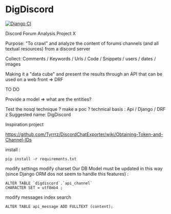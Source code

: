 # DigDiscord

[![Django CI](https://github.com/jean-charles-gibier/DigDiscord/workflows/Django%20CI/badge.svg)](https://github.com/jean-charles-gibier/DigDiscord/actions)

Discord Forum Analysis Project X

Purpose: "To crawl" and analyze the content of forums channels (and  all textual resources) from a discord server

Collect: Comments / Keywords / Urls / Code / Snippets / users / dates / images

Making it a "data cube" and present the results through an API that can be used on a web front => DRF

TO DO

Provide a model => what are the entities?

Test the nosql technique ? make a poc ?
technical basis : Api / Django / DRF
z
Suggested name: DigDiscord

Inspiration project

https://github.com/Tyrrrz/DiscordChatExporter/wiki/Obtaining-Token-and-Channel-IDs

install :

```
pip install -r requirements.txt
```

modify settings
modify charset
Our DB Model must be updated in this way
(since Django ORM dos not seem to handle this features) :
````
ALTER TABLE `digdiscord`.`api_channel`
CHARACTER SET = utf8mb4 ;
````
modify messages index search
```
ALTER TABLE api_message ADD FULLTEXT (content);
```

